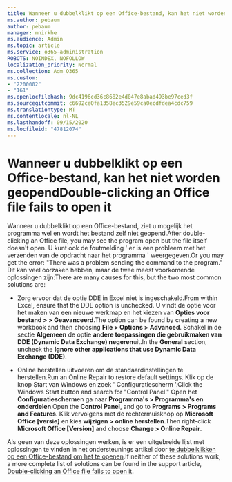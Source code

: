 ```yaml
---
title: Wanneer u dubbelklikt op een Office-bestand, kan het niet worden geopend
ms.author: pebaum
author: pebaum
manager: mnirkhe
ms.audience: Admin
ms.topic: article
ms.service: o365-administration
ROBOTS: NOINDEX, NOFOLLOW
localization_priority: Normal
ms.collection: Adm_O365
ms.custom:
- "2200002"
- "161"
ms.openlocfilehash: 9dc4196cd36c8682e4d047e8abad493be97ced3f
ms.sourcegitcommit: c6692ce0fa1358ec3529e59ca0ecdfdea4cdc759
ms.translationtype: MT
ms.contentlocale: nl-NL
ms.lasthandoff: 09/15/2020
ms.locfileid: "47812074"
---
```

# <a name="double-clicking-an-office-file-fails-to-open-it"></a><span data-ttu-id="5c936-102">Wanneer u dubbelklikt op een Office-bestand, kan het niet worden geopend</span><span class="sxs-lookup"><span data-stu-id="5c936-102">Double-clicking an Office file fails to open it</span></span>

<span data-ttu-id="5c936-103">Wanneer u dubbelklikt op een Office-bestand, ziet u mogelijk het programma wel en wordt het bestand zelf niet geopend.</span><span class="sxs-lookup"><span data-stu-id="5c936-103">After double-clicking an Office file, you may see the program open but the file itself doesn't open.</span></span> <span data-ttu-id="5c936-104">U kunt ook de foutmelding ' er is een probleem met het verzenden van de opdracht naar het programma ' weergegeven.</span><span class="sxs-lookup"><span data-stu-id="5c936-104">Or you may get the error: "There was a problem sending the command to the program."</span></span> <span data-ttu-id="5c936-105">Dit kan veel oorzaken hebben, maar de twee meest voorkomende oplossingen zijn:</span><span class="sxs-lookup"><span data-stu-id="5c936-105">There are many causes for this, but the two most common solutions are:</span></span>

- <span data-ttu-id="5c936-106">Zorg ervoor dat de optie DDE in Excel niet is ingeschakeld.</span><span class="sxs-lookup"><span data-stu-id="5c936-106">From within Excel, ensure that the DDE option is unchecked.</span></span> <span data-ttu-id="5c936-107">U vindt de optie voor het maken van een nieuwe werkmap en het kiezen van **Opties voor bestand > > Geavanceerd**.</span><span class="sxs-lookup"><span data-stu-id="5c936-107">The option can be found by creating a new workbook and then choosing **File > Options > Advanced**.</span></span> <span data-ttu-id="5c936-108">Schakel in de sectie **Algemeen** de optie **andere toepassingen die gebruikmaken van DDE (Dynamic Data Exchange) negeren**uit.</span><span class="sxs-lookup"><span data-stu-id="5c936-108">In the **General** section, uncheck the **Ignore other applications that use Dynamic Data Exchange (DDE)**.</span></span>

- <span data-ttu-id="5c936-109">Online herstellen uitvoeren om de standaardinstellingen te herstellen.</span><span class="sxs-lookup"><span data-stu-id="5c936-109">Run an Online Repair to restore default settings.</span></span> <span data-ttu-id="5c936-110">Klik op de knop Start van Windows en zoek ' Configuratiescherm '.</span><span class="sxs-lookup"><span data-stu-id="5c936-110">Click the Windows Start button and search for "Control Panel."</span></span> <span data-ttu-id="5c936-111">Open het **Configuratiescherm**en ga naar **Programma's > Programma's en onderdelen**.</span><span class="sxs-lookup"><span data-stu-id="5c936-111">Open the **Control Panel**, and go to **Programs > Programs and Features**.</span></span> <span data-ttu-id="5c936-112">Klik vervolgens met de rechtermuisknop op **Microsoft Office [versie]** en kies **wijzigen > online herstellen**.</span><span class="sxs-lookup"><span data-stu-id="5c936-112">Then right-click **Microsoft Office [Version]** and choose **Change > Online Repair**.</span></span>

<span data-ttu-id="5c936-113">Als geen van deze oplossingen werken, is er een uitgebreide lijst met oplossingen te vinden in het ondersteunings artikel door [te dubbelklikken op een Office-bestand om het te openen](https://support.office.com/article/Double-clicking-an-Office-file-fails-to-open-it-1e9c0ad9-34c8-4440-a42e-d30186b29ed6).</span><span class="sxs-lookup"><span data-stu-id="5c936-113">If neither of these solutions work, a more complete list of solutions can be found in the support article, [Double-clicking an Office file fails to open it](https://support.office.com/article/Double-clicking-an-Office-file-fails-to-open-it-1e9c0ad9-34c8-4440-a42e-d30186b29ed6).</span></span>
